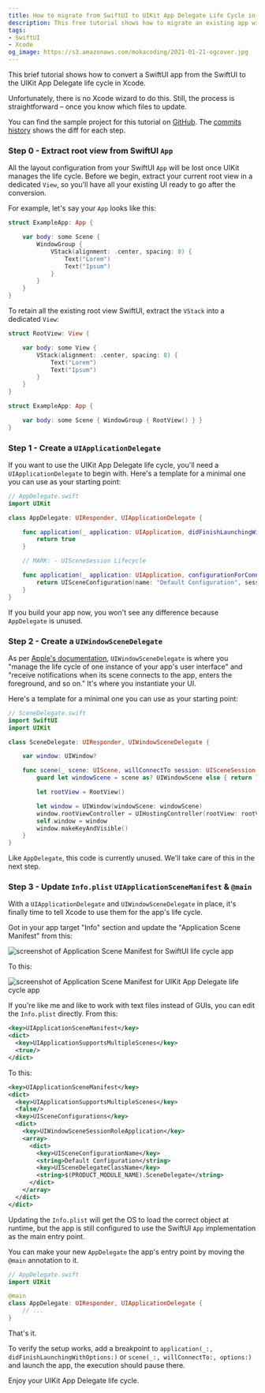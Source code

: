 ```yaml
---
title: How to migrate from SwiftUI to UIKit App Delegate Life Cycle in Xcode
description: This free tutorial shows how to migrate an existing app with SwiftUI life cycle to use UIKit App Delegate instead
tags:
- SwiftUI
- Xcode
og_image: https://s3.amazonaws.com/mokacoding/2021-01-21-ogcover.jpg
---
```


This brief tutorial shows how to convert a SwiftUI app from the SwiftUI to the UIKit App Delegate life cycle in Xcode.

Unfortunately, there is no Xcode wizard to do this.
Still, the process is straightforward – once you know which files to update.

You can find the sample project for this tutorial on [GitHub](https://github.com/mokagio/SwiftUItoUIKit/).
The [commits history](https://github.com/mokagio/SwiftUItoUIKit/commits/trunk) shows the diff for each step.

### Step 0 - Extract root view from SwiftUI `App`

All the layout configuration from your SwiftUI `App` will be lost once UIKit manages the life cycle.
Before we begin, extract your current root view in a dedicated `View`, so you'll have all your existing UI ready to go after the conversion.

For example, let's say your `App` looks like this:

```swift
struct ExampleApp: App {

    var body: some Scene {
        WindowGroup {
            VStack(alignment: .center, spacing: 8) {
                Text("Lorem")
                Text("Ipsum")
            }
        }
    }
}
```

To retain all the existing root view SwiftUI, extract the `VStack` into a dedicated `View`:

```swift
struct RootView: View {

    var body: some View {
        VStack(alignment: .center, spacing: 8) {
            Text("Lorem")
            Text("Ipsum")
        }
    }
}

struct ExampleApp: App {

    var body: some Scene { WindowGroup { RootView() } }
}
```

### Step 1 - Create a `UIApplicationDelegate`

If you want to use the UIKit App Delegate life cycle, you'll need a `UIApplicationDelegate` to begin with.
Here's a template for a minimal one you can use as your starting point:

```swift
// AppDelegate.swift
import UIKit

class AppDelegate: UIResponder, UIApplicationDelegate {

    func application(_ application: UIApplication, didFinishLaunchingWithOptions launchOptions: [UIApplication.LaunchOptionsKey: Any]?) -> Bool {
        return true
    }

    // MARK: - UISceneSession Lifecycle

    func application(_ application: UIApplication, configurationForConnecting connectingSceneSession: UISceneSession, options: UIScene.ConnectionOptions) -> UISceneConfiguration {
        return UISceneConfiguration(name: "Default Configuration", sessionRole: connectingSceneSession.role)
    }
}
```

If you build your app now, you won't see any difference because `AppDelegate` is unused.

### Step 2 - Create a `UIWindowSceneDelegate`

As per [Apple's documentation](https://developer.apple.com/documentation/uikit/uiwindowscenedelegate), `UIWindowSceneDelegate` is where you "manage the life cycle of one instance of your app's user interface" and "receive notifications when its scene connects to the app, enters the foreground, and so on."
It's where you instantiate your UI.

Here's a template for a minimal one you can use as your starting point:

```swift
// SceneDelegate.swift
import SwiftUI
import UIKit

class SceneDelegate: UIResponder, UIWindowSceneDelegate {

    var window: UIWindow?

    func scene(_ scene: UIScene, willConnectTo session: UISceneSession, options connectionOptions: UIScene.ConnectionOptions) {
        guard let windowScene = scene as? UIWindowScene else { return }

        let rootView = RootView()

        let window = UIWindow(windowScene: windowScene)
        window.rootViewController = UIHostingController(rootView: rootView)
        self.window = window
        window.makeKeyAndVisible()
    }
}
```

Like `AppDelegate`, this code is currently unused.
We'll take care of this in the next step.

### Step 3 - Update `Info.plist` `UIApplicationSceneManifest` & `@main`

With a `UIApplicationDelegate` and `UIWindowSceneDelegate` in place, it's finally time to tell Xcode to use them for the app's life cycle.

Got in your app target "Info" section and update the "Application Scene Manifest" from this:

![screenshot of Application Scene Manifest for SwiftUI life cycle app](https://s3.amazonaws.com/mokacoding/2021-01-21-info-plist-before.jpg)

To this:

![screenshot of Application Scene Manifest for UIKit App Delegate life cycle app](https://s3.amazonaws.com/mokacoding/2021-01-21-info-plist-after.jpg)

If you're like me and like to work with text files instead of GUIs, you can edit the `Info.plist` directly. From this:

```xml
<key>UIApplicationSceneManifest</key>
<dict>
  <key>UIApplicationSupportsMultipleScenes</key>
  <true/>
</dict>
```

To this:

```xml
<key>UIApplicationSceneManifest</key>
<dict>
  <key>UIApplicationSupportsMultipleScenes</key>
  <false/>
  <key>UISceneConfigurations</key>
  <dict>
    <key>UIWindowSceneSessionRoleApplication</key>
    <array>
      <dict>
        <key>UISceneConfigurationName</key>
        <string>Default Configuration</string>
        <key>UISceneDelegateClassName</key>
        <string>$(PRODUCT_MODULE_NAME).SceneDelegate</string>
      </dict>
    </array>
  </dict>
</dict>
```

Updating the `Info.plist` will get the OS to load the correct object at runtime, but the app is still configured to use the SwiftUI `App` implementation as the main entry point.

You can make your new `AppDelegate` the app's entry point by moving the `@main` annotation to it.

```swift
// AppDelegate.swift
import UIKit

@main
class AppDelegate: UIResponder, UIApplicationDelegate {
    // ...
}
```

That's it.

To verify the setup works, add a breakpoint to `application(_:, didFinishLaunchingWithOptions:)` or `scene(_:, willConnectTo:, options:)` and launch the app, the execution should pause there.

Enjoy your UIKit App Delegate life cycle.
